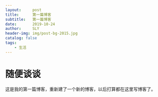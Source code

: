 ```yaml
---
layout:     post
title:      第一篇博客
subtitle:   第一篇博客
date:       2019-10-24
author:     SLY
header-img: img/post-bg-2015.jpg
catalog: false
tags:
    - 生活
---
```


# 随便谈谈

这是我的第一篇博客，重新建了一个新的博客，以后打算都在这里写博客了。
